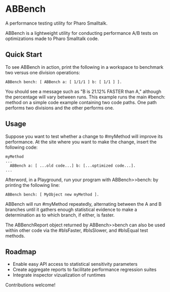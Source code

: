 # ABBench
A performance testing utility for Pharo Smalltalk.

ABBench is a lightweight utility for conducting performance A/B tests on optimizations made to Pharo Smalltalk code.

## Quick Start

To see ABBench in action, print the following in a workspace to benchmark two versus one division operations:

```
ABBench bench: [ ABBench a: [ 1/1/1 ] b: [ 1/1 ] ].
```

You should see a message such as  "B is 21.12% FASTER than A," although the percentage will vary between runs. This example runs the main #bench: method on a simple code example containing two code paths. One path performs two divisions and the other performs one.

## Usage

Suppose you want to test whether a change to #myMethod will improve its performance. At the site where you want to make the change, insert the following code:

```
myMethod
...
  ABBench a: [ ...old code...] b: [...optimized code...].
...
```
Afterword, in a Playground, run your program with ABBench>>bench: by printing the following line:

```
ABBench bench: [ MyObject new myMethod ].
```
ABBench will run #myMethod repeatedly, alternating between the A and B branches until it gathers enough statistical evidence to make a determination as to which branch, if either, is faster.

The ABBenchReport object returned by ABBench>>bench can also be used within other code via the #bIsFaster, #bIsSlower, and #bIsEqual test methods.

## Roadmap
- Enable easy API access to statistical sensitivity parameters
- Create aggregate reports to facilitate performance regression suites
- Integrate inspector vizualization of runtimes

Contributions welcome!
